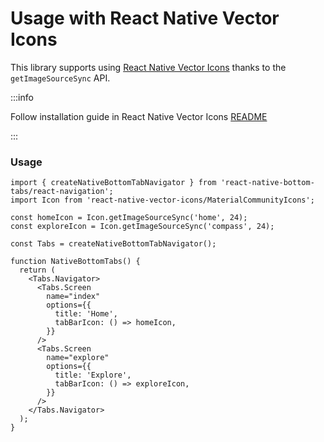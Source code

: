 # Usage with React Native Vector Icons

This library supports using [React Native Vector Icons](https://github.com/oblador/react-native-vector-icons) thanks to the `getImageSourceSync` API.

:::info

Follow installation guide in React Native Vector Icons [README](https://github.com/oblador/react-native-vector-icons)

:::

### Usage

```tsx
import { createNativeBottomTabNavigator } from 'react-native-bottom-tabs/react-navigation';
import Icon from 'react-native-vector-icons/MaterialCommunityIcons';

const homeIcon = Icon.getImageSourceSync('home', 24);
const exploreIcon = Icon.getImageSourceSync('compass', 24);

const Tabs = createNativeBottomTabNavigator();

function NativeBottomTabs() {
  return (
    <Tabs.Navigator>
      <Tabs.Screen
        name="index"
        options={{
          title: 'Home',
          tabBarIcon: () => homeIcon,
        }}
      />
      <Tabs.Screen
        name="explore"
        options={{
          title: 'Explore',
          tabBarIcon: () => exploreIcon,
        }}
      />
    </Tabs.Navigator>
  );
}
```


